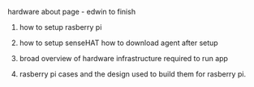 hardware about page - edwin to finish

1. how to setup rasberry pi

2. how to setup senseHAT
how to download agent after setup

3. broad overview of hardware infrastructure required to run app

4. rasberry pi cases and the design used to build them for rasberry pi. 
